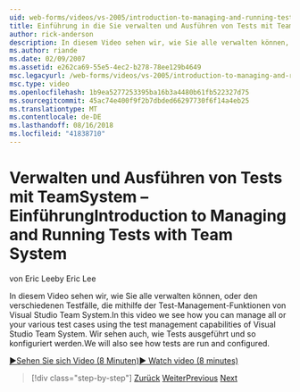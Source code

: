 ```yaml
---
uid: web-forms/videos/vs-2005/introduction-to-managing-and-running-tests-with-team-system
title: Einführung in die Sie verwalten und Ausführen von Tests mit TeamSystem | Microsoft-Dokumentation
author: rick-anderson
description: In diesem Video sehen wir, wie Sie alle verwalten können, oder den verschiedenen Testfälle, die mithilfe der Test-Management-Funktionen von Visual Studio Team System. Wir sehen auch...
ms.author: riande
ms.date: 02/09/2007
ms.assetid: e262ca69-55e5-4ec2-b278-78ee129b4649
msc.legacyurl: /web-forms/videos/vs-2005/introduction-to-managing-and-running-tests-with-team-system
msc.type: video
ms.openlocfilehash: 1b9ea5277253395ba16b3a4480b61fb522327d75
ms.sourcegitcommit: 45ac74e400f9f2b7dbded66297730f6f14a4eb25
ms.translationtype: MT
ms.contentlocale: de-DE
ms.lasthandoff: 08/16/2018
ms.locfileid: "41838710"
---
```

<a name="introduction-to-managing-and-running-tests-with-team-system"></a><span data-ttu-id="624cd-104">Verwalten und Ausführen von Tests mit TeamSystem – Einführung</span><span class="sxs-lookup"><span data-stu-id="624cd-104">Introduction to Managing and Running Tests with Team System</span></span>
====================
<span data-ttu-id="624cd-105">von Eric Lee</span><span class="sxs-lookup"><span data-stu-id="624cd-105">by Eric Lee</span></span>

<span data-ttu-id="624cd-106">In diesem Video sehen wir, wie Sie alle verwalten können, oder den verschiedenen Testfälle, die mithilfe der Test-Management-Funktionen von Visual Studio Team System.</span><span class="sxs-lookup"><span data-stu-id="624cd-106">In this video we see how you can manage all or your various test cases using the test management capabilities of Visual Studio Team System.</span></span> <span data-ttu-id="624cd-107">Wir sehen auch, wie Tests ausgeführt und so konfiguriert werden.</span><span class="sxs-lookup"><span data-stu-id="624cd-107">We will also see how tests are run and configured.</span></span>

[<span data-ttu-id="624cd-108">&#9654;Sehen Sie sich Video (8 Minuten)</span><span class="sxs-lookup"><span data-stu-id="624cd-108">&#9654; Watch video (8 minutes)</span></span>](https://channel9.msdn.com/Blogs/ASP-NET-Site-Videos/introduction-to-managing-and-running-tests-with-team-system)

> [!div class="step-by-step"]
> <span data-ttu-id="624cd-109">[Zurück](introduction-to-manual-testing-with-team-system.md)
> [Weiter](measuring-the-business-value-of-ajax.md)</span><span class="sxs-lookup"><span data-stu-id="624cd-109">[Previous](introduction-to-manual-testing-with-team-system.md)
[Next](measuring-the-business-value-of-ajax.md)</span></span>

